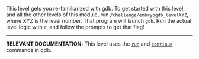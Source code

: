This level gets you re-familiarized with gdb.
To get started with this level, and all the other levels of this module, run `/challenge/embryogdb_levelXYZ`, where XYZ is the level number.
That program will launch `gdb`.
Run the actual level logic with `r`, and follow the prompts to get that flag!

----
**RELEVANT DOCUMENTATION:**
This level uses the [`run`](https://sourceware.org/gdb/current/onlinedocs/gdb#Starting) and [`continue`](https://sourceware.org/gdb/current/onlinedocs/gdb#Continuing-and-Stepping) commands in gdb.
